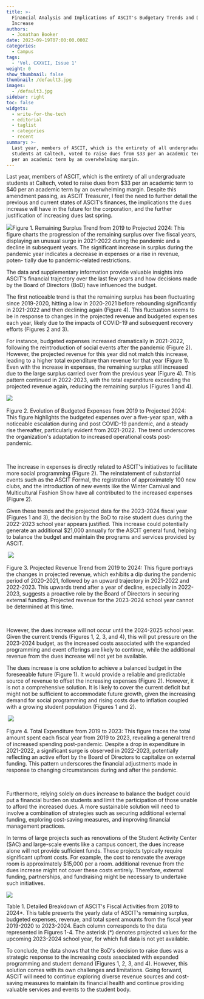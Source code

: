 ```yaml
---
title: >-
  Financial Analysis and Implications of ASCIT's Budgetary Trends and Dues
  Increase
authors:
  - Jonathan Booker
date: 2023-09-19T07:00:00.000Z
categories:
  - Campus
tags:
  - 'Vol. CXXVII, Issue 1'
weight: 0
show_thumbnail: false
thumbnail: /default3.jpg
images:
  - /default3.jpg
sidebar: right
toc: false
widgets:
  - write-for-the-tech
  - editorial
  - taglist
  - categories
  - recent
summary: >-
  Last year, members of ASCIT, which is the entirety of all undergraduate
  students at Caltech, voted to raise dues from $33 per an academic term to $40
  per an academic term by an overwhelming margin.
---
```


Last year, members of ASCIT, which is the entirety of all undergraduate students at Caltech, voted to raise dues from $33 per an academic term to $40 per an academic term by an overwhelming margin. Despite this amendment passing, as ASCIT Treasurer, I feel the need to further detail the previous and current states of ASCIT’s finances, the implications the dues increase will have in the future for the corporation, and the further justification of increasing dues last spring. 

![](/img/2023/09/ASCIT_Finances_Figure_1.png)Figure 1. Remaining Surplus Trend from 2019 to Projected 2024: This figure charts the progression of the remaining surplus over five fiscal years, displaying an unusual surge in 2021-2022 during the pandemic and a decline in subsequent years. The significant increase in surplus during the pandemic year indicates a decrease in expenses or a rise in revenue, poten- tially due to pandemic-related restrictions.

The data and supplementary information provide valuable insights into ASCIT's financial trajectory over the last few years and how decisions made by the Board of Directors (BoD) have influenced the budget.  

The first noticeable trend is that the remaining surplus has been fluctuating since 2019-2020, hitting a low in 2020-2021 before rebounding significantly in 2021-2022 and then declining again (Figure 4). This fluctuation seems to be in response to changes in the projected revenue and budgeted expenses each year, likely due to the impacts of COVID-19 and subsequent recovery efforts (Figures 2 and 3). 

For instance, budgeted expenses increased dramatically in 2021-2022, following the reintroduction of social events after the pandemic (Figure 2). However, the projected revenue for this year did not match this increase, leading to a higher total expenditure than revenue for that year (Figure 1). Even with the increase in expenses, the remaining surplus still increased due to the large surplus carried over from the previous year (Figure 4). This pattern continued in 2022-2023, with the total expenditure exceeding the projected revenue again, reducing the remaining surplus (Figures 1 and 4). 

![](/img/2023/09/ASCIT_Finances_Figure_2.png) 

Figure 2. Evolution of Budgeted Expenses from 2019 to Projected 2024: This figure highlights the budgeted expenses over a five-year span, with a noticeable escalation during and post COVID-19 pandemic, and a steady rise thereafter, particularly evident from 2021-2022. The trend underscores the organization's adaptation to increased operational costs post-pandemic. 

 

The increase in expenses is directly related to ASCIT's initiatives to facilitate more social programming (Figure 2). The reinstatement of substantial events such as the ASCIT Formal, the registration of approximately 100 new clubs, and the introduction of new events like the Winter Carnival and Multicultural Fashion Show have all contributed to the increased expenses (Figure 2). 

Given these trends and the projected data for the 2023-2024 fiscal year (Figures 1 and 3), the decision by the BoD to raise student dues during the 2022-2023 school year appears justified. This increase could potentially generate an additional $21,000 annually for the ASCIT general fund, helping to balance the budget and maintain the programs and services provided by ASCIT. 

 ![](/img/2023/09/ASCIT_Finances_Figure_3.png)

Figure 3. Projected Revenue Trend from 2019 to 2024: This figure portrays the changes in projected revenue, which exhibits a dip during the pandemic period of 2020-2021, followed by an upward trajectory in 2021-2022 and 2022-2023. This upwards trend after a year of decline, especially in 2022-2023, suggests a proactive role by the Board of Directors in securing external funding. Projected revenue for the 2023-2024 school year cannot be determined at this time. 

 

However, the dues increase will not occur until the 2024-2025 school year. Given the current trends (Figures 1, 2, 3, and 4), this will put pressure on the 2023-2024 budget, as the increased costs associated with the expanded programming and event offerings are likely to continue, while the additional revenue from the dues increase will not yet be available. 

The dues increase is one solution to achieve a balanced budget in the foreseeable future (Figure 1). It would provide a reliable and predictable source of revenue to offset the increasing expenses (Figure 2). However, it is not a comprehensive solution. It is likely to cover the current deficit but might not be sufficient to accommodate future growth, given the increasing demand for social programming and rising costs due to inflation coupled with a growing student population (Figures 1 and 2). 

 ![](/img/2023/09/ASCIT_Finances_Figure_4.png)

Figure 4. Total Expenditure from 2019 to 2023: This figure traces the total amount spent each fiscal year from 2019 to 2023, revealing a general trend of increased spending post-pandemic. Despite a drop in expenditure in 2021-2022, a significant surge is observed in 2022-2023, potentially reflecting an active effort by the Board of Directors to capitalize on external funding. This pattern underscores the financial adjustments made in response to changing circumstances during and after the pandemic. 

 

Furthermore, relying solely on dues increase to balance the budget could put a financial burden on students and limit the participation of those unable to afford the increased dues. A more sustainable solution will need to involve a combination of strategies such as securing additional external funding, exploring cost-saving measures, and improving financial management practices. 

In terms of large projects such as renovations of the Student Activity Center (SAC) and large-scale events like a campus concert, the dues increase alone will not provide sufficient funds. These projects typically require significant upfront costs. For example, the cost to renovate the average room is approximately $15,000 per a room. additional revenue from the dues increase might not cover these costs entirely. Therefore, external funding, partnerships, and fundraising might be necessary to undertake such initiatives. 

![](</img/2023/09/ver 2023-10-03 at 11.43.10.png>)

Table 1. Detailed Breakdown of ASCIT's Fiscal Activities from 2019 to 2024\*. This table presents the yearly data of ASCIT's remaining surplus, budgeted expenses, revenue, and total spent amounts from the fiscal year 2019-2020 to 2023-2024. Each column corresponds to the data represented in Figures 1-4. The asterisk (\*) denotes projected values for the upcoming 2023-2024 school year, for which full data is not yet available. 

To conclude, the data shows that the BoD's decision to raise dues was a strategic response to the increasing costs associated with expanded programming and student demand (Figures 1, 2, 3, and 4). However, this solution comes with its own challenges and limitations. Going forward, ASCIT will need to continue exploring diverse revenue sources and cost-saving measures to maintain its financial health and continue providing valuable services and events to the student body.  
